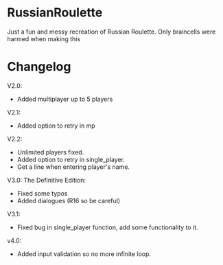 # RussianRoulette
Just a fun and messy recreation of Russian Roulette. Only braincells were harmed when making this
# Changelog
V2.0:

- Added multiplayer up to 5 players

V2.1: 

- Added option to retry in mp

V2.2:

- Unlimited players fixed.
- Added option to retry in single_player.
- Get a line when entering player's name.

V3.0: The Definitive Edition:

- Fixed some typos
- Added dialogues (R16 so be careful)

V3.1:
- Fixed bug in single_player function, add some functionality to it.

v4.0: 

- Added input validation so no more infinite loop.